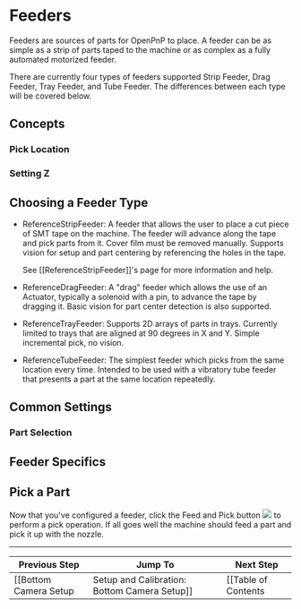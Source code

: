 # Feeders

Feeders are sources of parts for OpenPnP to place. A feeder can be as simple as a strip of parts taped to the machine or as complex as a fully automated motorized feeder.

There are currently four types of feeders supported Strip Feeder, Drag Feeder, Tray Feeder, and Tube Feeder. The differences between each type will be covered below.

## Concepts
### Pick Location
### Setting Z
## Choosing a Feeder Type
* ReferenceStripFeeder: A feeder that allows the user to place a cut piece of SMT tape on the machine. The feeder will advance along the tape and pick parts from it. Cover film must be removed manually. Supports vision for setup and part centering by referencing the holes in the tape.

  See [[ReferenceStripFeeder]]'s page for more information and help.

* ReferenceDragFeeder: A "drag" feeder which allows the use of an Actuator, typically a solenoid with a pin, to advance the tape by dragging it. Basic vision for part center detection is also supported.

* ReferenceTrayFeeder: Supports 2D arrays of parts in trays. Currently limited to trays that are aligned at 90 degrees in X and Y. Simple incremental pick, no vision.

* ReferenceTubeFeeder: The simplest feeder which picks from the same location every time. Intended to be used with a vibratory tube feeder that presents a part at the same location repeatedly.

## Common Settings
### Part Selection
## Feeder Specifics

## Pick a Part

Now that you've configured a feeder, click the Feed and Pick button ![](https://rawgit.com/openpnp/openpnp/develop/src/main/resources/icons/nozzletip-load.svg) to perform a pick operation. If all goes well the machine should feed a part and pick it up with the nozzle.

***

| Previous Step                 | Jump To                 | Next Step                                   |
| ----------------------------- | ----------------------- | ------------------------------------------- |
| [[Bottom Camera Setup|Setup and Calibration: Bottom Camera Setup]] | [[Table of Contents|Setup and Calibration]] | [[Discard Location|Setup and Calibration: Discard Location]] |